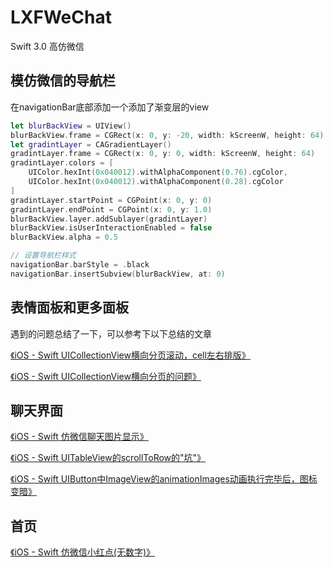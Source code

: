 # LXFWeChat
Swift 3.0 高仿微信

## 模仿微信的导航栏
在navigationBar底部添加一个添加了渐变层的view
```swift
let blurBackView = UIView()
blurBackView.frame = CGRect(x: 0, y: -20, width: kScreenW, height: 64)
let gradintLayer = CAGradientLayer()
gradintLayer.frame = CGRect(x: 0, y: 0, width: kScreenW, height: 64)
gradintLayer.colors = [
    UIColor.hexInt(0x040012).withAlphaComponent(0.76).cgColor,
    UIColor.hexInt(0x040012).withAlphaComponent(0.28).cgColor
]
gradintLayer.startPoint = CGPoint(x: 0, y: 0)
gradintLayer.endPoint = CGPoint(x: 0, y: 1.0)
blurBackView.layer.addSublayer(gradintLayer)
blurBackView.isUserInteractionEnabled = false
blurBackView.alpha = 0.5

// 设置导航栏样式
navigationBar.barStyle = .black
navigationBar.insertSubview(blurBackView, at: 0)
```

## 表情面板和更多面板
遇到的问题总结了一下，可以参考下以下总结的文章

[《iOS - Swift UICollectionView横向分页滚动，cell左右排版》](http://www.jianshu.com/p/18d7d0f5e3e2)

[《iOS - Swift UICollectionView横向分页的问题》](http://www.jianshu.com/p/60da3b52d64c)

## 聊天界面
[《iOS - Swift 仿微信聊天图片显示》](http://www.jianshu.com/p/4c570cd79bd3)

[《iOS - Swift UITableView的scrollToRow的"坑"》](http://www.jianshu.com/p/aa139463eb4b)

[《iOS - Swift UIButton中ImageView的animationImages动画执行完毕后，图标变暗》](http://www.jianshu.com/p/412a2e23b5b6)


## 首页
[《iOS - Swift 仿微信小红点(无数字)》](http://www.jianshu.com/p/807cddad469a)
